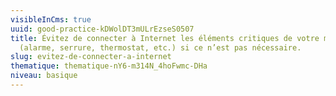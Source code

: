 ```yaml
---
visibleInCms: true
uuid: good-practice-kDWolDT3mULrEzseS0507
title: Évitez de connecter à Internet les éléments critiques de votre maison
  (alarme, serrure, thermostat, etc.) si ce n’est pas nécessaire.
slug: evitez-de-connecter-a-internet
thematique: thematique-nY6-m314N_4hoFwmc-DHa
niveau: basique
---
```

